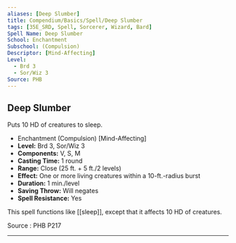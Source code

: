 ```yaml
---
aliases: [Deep Slumber]
title: Compendium/Basics/Spell/Deep Slumber
tags: [35E_SRD, Spell, Sorcerer, Wizard, Bard]
Spell Name: Deep Slumber
School: Enchantment
Subschool: (Compulsion)
Descriptor: [Mind-Affecting]
Level:
  - Brd 3
  - Sor/Wiz 3
Source: PHB
---
```



## Deep Slumber

Puts 10 HD of creatures to sleep.

*   Enchantment (Compulsion) [Mind-Affecting]
*   **Level:** Brd 3, Sor/Wiz 3
*   **Components:** V, S, M
*   **Casting Time:** 1 round
*   **Range:** Close (25 ft. + 5 ft./2 levels)
*   **Effect:** One or more living creatures within a 10-ft.-radius burst
*   **Duration:** 1 min./level
*   **Saving Throw:** Will negates
*   **Spell Resistance:** Yes

This spell functions like [[sleep]], except that it affects 10 HD of creatures.

Source : PHB P217

---
